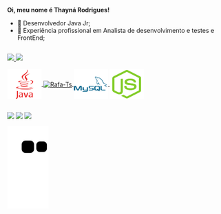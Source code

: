<p><strong>Oi, meu nome é Thayná Rodrigues!</strong>
    <ul>
        <li><g-emoji class="g-emoji" alias="telescope"
                fallback-src="https://github.githubassets.com/images/icons/emoji/unicode/1f52d.png">🔭</g-emoji>
            Desenvolvedor Java Jr;</li>
        <li><g-emoji class="g-emoji" alias="seedling"
                fallback-src="https://github.githubassets.com/images/icons/emoji/unicode/1f331.png">🌱</g-emoji>
            Experiência profissional em Analista de desenvolvimento e testes e
            FrontEnd;</li>
    </ul>
    <h2></h2>
    <div>
        <a href="https://github.com/thayrcristina">
            <img height="180em"
                src="https://github-readme-stats.vercel.app/api?username=thayrcristina&amp;show_icons=true&amp;theme=dracula&amp;include_all_commits=true&amp;count_private=true"               style="max-width:100%;">
            <img height="180em"
                src="https://github-readme-stats.vercel.app/api/top-langs/?username=thayrcristina&amp;layout=compact&amp;langs_count=7&amp;theme=dracula"
                style="max-width:100%;">
        </a></div><a href="https://github.com/marcusvinicius21">
        <div><br>
            <img align="center" alt="Rafa-Js" height="70" width="80"
                src="https://raw.githubusercontent.com/devicons/devicon/00f02ef57fb7601fd1ddcc2fe6fe670fef3ae3e4/icons/java/java-plain-wordmark.svg"
                style="max-width:100%;">
            <img align="center" alt="Rafa-Ts" height="50" width="60"
                src="https://camo.githubusercontent.com/ab5ca2fa06f2e841f705aba4f047976a6bf71a5ffc83e8c957eb62fb885517ef/68747470733a2f2f6c68332e676f6f676c6575736572636f6e74656e742e636f6d2f70726f78792f5a6d733247513669304e6648507158415a456f714178654d524c4f3167426955754546342d6c6438504d506b5a55525430496833437367345a7358347964317733546333476b48783734685451594b38676f32595f707a3667553341344a39657032436a2d515a32786b51"
                data-canonical-src="https://lh3.googleusercontent.com/proxy/Zms2GQ6i0NfHPqXAZEoqAxeMRLO1gBiUuEF4-ld8PMPkZURT0Ih3Csg4ZsX4yd1w3Tc3GkHx74hTQYK8go2Y_pz6gU3A4J9ep2Cj-QZ2xkQ"
                style="max-width:100%;">
            <img align="center" alt="Rafa-React" height="70" width="80"
                src="https://raw.githubusercontent.com/devicons/devicon/00f02ef57fb7601fd1ddcc2fe6fe670fef3ae3e4/icons/mysql/mysql-plain-wordmark.svg"
                style="max-width:100%;">
            <img align="center" alt="Rafa-HTML" height="70" width="80"
                src="https://raw.githubusercontent.com/devicons/devicon/00f02ef57fb7601fd1ddcc2fe6fe670fef3ae3e4/icons/nodejs/nodejs-plain.svg"
                style="max-width:100%;">
        </div>
        <h2></h2>
    </a><div><a href="https://github.com/thayrcristina">
        </a><a href="https://www.linkedin.com/in/thayrcristina/" rel="nofollow"
            ><img
                src="https://camo.githubusercontent.com/c00f87aeebbec37f3ee0857cc4c20b21fefde8a96caf4744383ebfe44a47fe3f/68747470733a2f2f696d672e736869656c64732e696f2f62616467652f2d4c696e6b6564496e2d2532333030373742353f7374796c653d666f722d7468652d6261646765266c6f676f3d6c696e6b6564696e266c6f676f436f6c6f723d7768697465"
                data-canonical-src="https://img.shields.io/badge/-LinkedIn-%230077B5?style=for-the-badge&amp;logo=linkedin&amp;logoColor=white"
                style="max-width:100%;"></a>
        <a href="mailto:thayrcristina@gmail.com"><img
                src="https://camo.githubusercontent.com/927d6b3961fa048ff7303daf291cb5869dfa25018997cf8c1373c2f6a85b1458/68747470733a2f2f696d672e736869656c64732e696f2f62616467652f2d476d61696c2d2532333333333f7374796c653d666f722d7468652d6261646765266c6f676f3d676d61696c266c6f676f436f6c6f723d7768697465"
                data-canonical-src="https://img.shields.io/badge/-Gmail-%23333?style=for-the-badge&amp;logo=gmail&amp;logoColor=white"
                style="max-width:100%;"></a>
        <a href="https://www.twitch.tv/minadediadema" rel="nofollow"
            ><img
                src="https://camo.githubusercontent.com/ec779aec0f1b6eaa5d10682a8fb54c96525e9074461254165f4e7d4295f7d4d7/68747470733a2f2f696d672e736869656c64732e696f2f62616467652f5477697463682d3931343646463f7374796c653d666f722d7468652d6261646765266c6f676f3d747769746368266c6f676f436f6c6f723d7768697465"
                data-canonical-src="https://img.shields.io/badge/Twitch-9146FF?style=for-the-badge&amp;logo=twitch&amp;logoColor=white"
                style="max-width:100%;"></a>
    </div>
    <p><a target="_blank" rel="noopener noreferrer"
            href="https://github.com/rafaballerini/rafaballerini/blob/output/github-contribution-grid-snake.svg"><img
                src="https://github.com/rafaballerini/rafaballerini/raw/output/github-contribution-grid-snake.svg"
                alt="Snake animation" style="max-width:100%;"></a></p>
</article>

